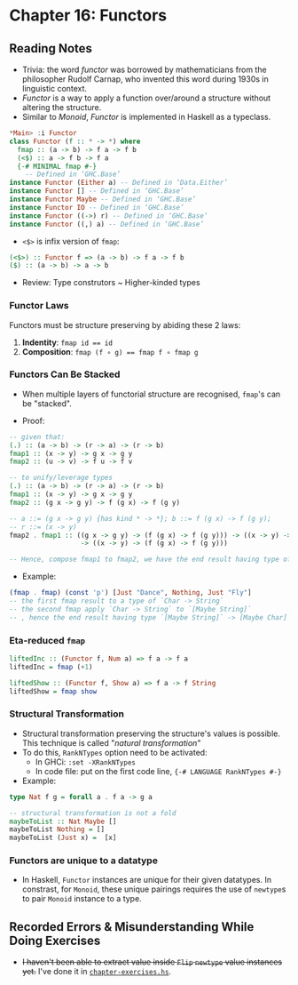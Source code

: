 # Chapter 16: Functors

## Reading Notes

- Trivia: the word _functor_ was borrowed by mathematicians from the philosopher Rudolf Carnap, who invented this word during 1930s in linguistic context.
- _Functor_ is a way to apply a function over/around a structure without altering the structure.
- Similar to _Monoid_, _Functor_ is implemented in Haskell as a typeclass.

```Haskell
*Main> :i Functor
class Functor (f :: * -> *) where
  fmap :: (a -> b) -> f a -> f b
  (<$) :: a -> f b -> f a
  {-# MINIMAL fmap #-}
  	-- Defined in ‘GHC.Base’
instance Functor (Either a) -- Defined in ‘Data.Either’
instance Functor [] -- Defined in ‘GHC.Base’
instance Functor Maybe -- Defined in ‘GHC.Base’
instance Functor IO -- Defined in ‘GHC.Base’
instance Functor ((->) r) -- Defined in ‘GHC.Base’
instance Functor ((,) a) -- Defined in ‘GHC.Base’
```

- `<$>` is infix version of `fmap`:

```Haskell
(<$>) :: Functor f => (a -> b) -> f a -> f b
($) :: (a -> b) -> a -> b
```

- Review: Type construtors ~ Higher-kinded types

### Functor Laws

Functors must be structure preserving by abiding these 2 laws:

1. **Indentity**: `fmap id == id`
2. **Composition**: `fmap (f ∘ g) == fmap f ∘ fmap g`

### Functors Can Be Stacked

- When multiple layers of functorial structure are recognised, `fmap`'s can be "stacked".

- Proof:

```Haskell
-- given that:
(.) :: (a -> b) -> (r -> a) -> (r -> b)
fmap1 :: (x -> y) -> g x -> g y
fmap2 :: (u -> v) -> f u -> f v

-- to unify/leverage types
(.) :: (a -> b) -> (r -> a) -> (r -> b)
fmap1 :: (x -> y) -> g x -> g y
fmap2 :: (g x -> g y) -> f (g x) -> f (g y)

-- a ::= (g x -> g y) {has kind * -> *}; b ::= f (g x) -> f (g y);
-- r ::= (x -> y)
fmap2 . fmap1 :: ((g x -> g y) -> (f (g x) -> f (g y))) -> ((x -> y) -> (g x -> g y))
                  -> ((x -> y) -> (f (g x) -> f (g y)))

-- Hence, compose fmap1 to fmap2, we have the end result having type of (x -> y) -> (f (g x) -> f (g y))
```

- Example:

```Haskell
(fmap . fmap) (const 'p') [Just "Dance", Nothing, Just "Fly"]
-- the first fmap result to a type of `Char -> String`
-- the second fmap apply `Char -> String` to `[Maybe String]`
-- , hence the end result having type `[Maybe String]` -> [Maybe Char]`
```

### Eta-reduced `fmap`

```Haskell
liftedInc :: (Functor f, Num a) => f a -> f a
liftedInc = fmap (+1)

liftedShow :: (Functor f, Show a) => f a -> f String
liftedShow = fmap show
```

### Structural Transformation

- Structural transformation preserving the structure's values is possible. This technique is called "_natural transformation_"
- To do this, `RankNTypes` option need to be activated:
  - In GHCi: `:set -XRankNTypes`
  - In code file: put on the first code line, `{-# LANGUAGE RankNTypes #-}`
- Example:

```Haskell
type Nat f g = forall a . f a -> g a

-- structural transformation is not a fold
maybeToList :: Nat Maybe []
maybeToList Nothing = []
maybeToList (Just x) =  [x]
```

### Functors are unique to a datatype

- In Haskell, `Functor` instances are unique for their given datatypes. In constrast, for `Monoid`, these unique pairings requires the use of `newtype`s to pair `Monoid` instance to a type.

## Recorded Errors & Misunderstanding While Doing Exercises

- ~~I haven't been able to extract value inside `Flip` `newtype` value instances yet.~~ I've done it in [`chapter-exercises.hs`](./chapter-exercises.hs).
